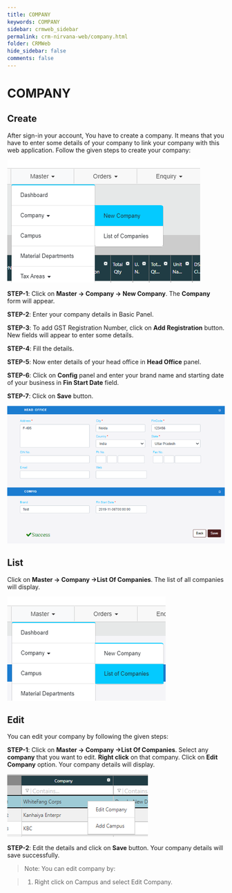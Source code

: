 ```yaml
---
title: COMPANY
keywords: COMPANY
sidebar: crmweb_sidebar
permalink: crm-nirvana-web/company.html
folder: CRMWeb
hide_sidebar: false
comments: false
---
```


# COMPANY


## Create

After sign-in your account, You have to create a company. It means that you have to enter some details of your company to link your company with this web application. Follow the given steps to create your company:

![](/images/company-create.png)

**STEP-1**: Click on **Master → Company → New Company**. The **Company** form will appear.

**STEP-2**: Enter your company details in Basic Panel.

**STEP-3**: To add GST Registration Number, click on **Add Registration** button. New fields will appear to enter some details.

**STEP-4**: Fill the details.

**STEP-5**: Now enter details of your head office in **Head Office** panel.

**STEP-6**: Click on **Config** panel and enter your brand name and starting date of your business in **Fin Start Date** field.

**STEP-7**: Click on **Save** button.

![](/images/company-create-details.png)

## List

Click on **Master -> Company →List Of Companies**. The list of all companies will display.

![](/images/company-list-menu.png)

## Edit

You can edit your company by following the given steps:

**STEP-1**: Click on **Master -> Company →List Of Companies**. Select any **company** that you want to edit. **Right click** on that company. Click on **Edit Company** option. Your company details will display.

![](/images/company-edit.png)

**STEP-2**: Edit the details and click on **Save** button. Your company details will save successfully.

>Note: You can edit company by:

> 1.	Right click on Campus and select Edit Company.
